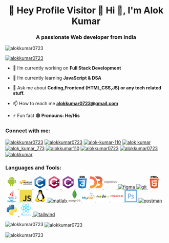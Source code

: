 <h1 align="center">🌈 Hey Profile Visitor 👀 Hi 👋, I'm Alok Kumar</h1>
<h3 align="center">A passionate Web developer from India</h3>

<p align="left"> <img src="https://komarev.com/ghpvc/?username=alokkumar0723&label=Profile%20views&color=0e75b6&style=flat" alt="alokkumar0723" /> </p>

<p align="left"> <a href="https://twitter.com/alokkumar0723" target="blank"><img src="https://img.shields.io/twitter/follow/alokkumar0723?logo=twitter&style=for-the-badge" alt="alokkumar0723" /></a> </p>

- 🔭 I’m currently working on **Full Stack Development**

- 🌱 I’m currently learning **JavaScript & DSA**

- 💬 Ask me about **Coding,Frontend (HTML,CSS,JS) or any tech related stuff.**

- 📫 How to reach me **alokkumar0723@gmail.com**

- ⚡ Fun fact **😄 Pronouns: He/His**

<h3 align="left">Connect with me:</h3>
<p align="left">
<a href="https://dev.to/alokkumar0723" target="blank"><img align="center" src="https://cdn.jsdelivr.net/npm/simple-icons@3.0.1/icons/dev-dot-to.svg" alt="alokkumar0723" height="30" width="40" /></a>
<a href="https://twitter.com/alokkumar0723" target="blank"><img align="center" src="https://raw.githubusercontent.com/rahuldkjain/github-profile-readme-generator/master/src/images/icons/Social/twitter.svg" alt="alokkumar0723" height="30" width="40" /></a>
<a href="https://linkedin.com/in/alok-kumar-110" target="blank"><img align="center" src="https://raw.githubusercontent.com/rahuldkjain/github-profile-readme-generator/master/src/images/icons/Social/linked-in-alt.svg" alt="alok-kumar-110" height="30" width="40" /></a>
<a href="https://fb.com/alok kumar" target="blank"><img align="center" src="https://raw.githubusercontent.com/rahuldkjain/github-profile-readme-generator/master/src/images/icons/Social/facebook.svg" alt="alok kumar" height="30" width="40" /></a>
<a href="https://instagram.com/alok_kumar_773" target="blank"><img align="center" src="https://raw.githubusercontent.com/rahuldkjain/github-profile-readme-generator/master/src/images/icons/Social/instagram.svg" alt="alok_kumar_773" height="30" width="40" /></a>
<a href="https://www.codechef.com/users/alokkumar110" target="blank"><img align="center" src="https://cdn.jsdelivr.net/npm/simple-icons@3.1.0/icons/codechef.svg" alt="alokkumar110" height="30" width="40" /></a>
<a href="https://www.hackerrank.com/alokkumar0723" target="blank"><img align="center" src="https://raw.githubusercontent.com/rahuldkjain/github-profile-readme-generator/master/src/images/icons/Social/hackerrank.svg" alt="alokkumar0723" height="30" width="40" /></a>
<a href="https://codeforces.com/profile/alokkumar0723" target="blank"><img align="center" src="https://cdn.jsdelivr.net/npm/simple-icons@3.0.1/icons/codeforces.svg" alt="alokkumar0723" height="30" width="40" /></a>
<a href="https://discord.gg/alokkumar" target="blank"><img align="center" src="https://raw.githubusercontent.com/rahuldkjain/github-profile-readme-generator/master/src/images/icons/Social/discord.svg" alt="alokkumar" height="30" width="40" /></a>
</p>

<h3 align="left">Languages and Tools:</h3>
<p align="left"> <a href="https://developer.android.com" target="_blank"> <img src="https://raw.githubusercontent.com/devicons/devicon/master/icons/android/android-original-wordmark.svg" alt="android" width="40" height="40"/> </a> <a href="https://aws.amazon.com" target="_blank"> <img src="https://raw.githubusercontent.com/devicons/devicon/master/icons/amazonwebservices/amazonwebservices-original-wordmark.svg" alt="aws" width="40" height="40"/> </a> <a href="https://www.cprogramming.com/" target="_blank"> <img src="https://raw.githubusercontent.com/devicons/devicon/master/icons/c/c-original.svg" alt="c" width="40" height="40"/> </a> <a href="https://www.w3schools.com/cpp/" target="_blank"> <img src="https://raw.githubusercontent.com/devicons/devicon/master/icons/cplusplus/cplusplus-original.svg" alt="cplusplus" width="40" height="40"/> </a> <a href="https://www.w3schools.com/cs/" target="_blank"> <img src="https://raw.githubusercontent.com/devicons/devicon/master/icons/csharp/csharp-original.svg" alt="csharp" width="40" height="40"/> </a> <a href="https://www.w3schools.com/css/" target="_blank"> <img src="https://raw.githubusercontent.com/devicons/devicon/master/icons/css3/css3-original-wordmark.svg" alt="css3" width="40" height="40"/> </a> <a href="https://d3js.org/" target="_blank"> <img src="https://raw.githubusercontent.com/devicons/devicon/master/icons/d3js/d3js-original.svg" alt="d3js" width="40" height="40"/> </a> <a href="https://expressjs.com" target="_blank"> <img src="https://raw.githubusercontent.com/devicons/devicon/master/icons/express/express-original-wordmark.svg" alt="express" width="40" height="40"/> </a> <a href="https://www.figma.com/" target="_blank"> <img src="https://www.vectorlogo.zone/logos/figma/figma-icon.svg" alt="figma" width="40" height="40"/> </a> <a href="https://git-scm.com/" target="_blank"> <img src="https://www.vectorlogo.zone/logos/git-scm/git-scm-icon.svg" alt="git" width="40" height="40"/> </a> <a href="https://www.w3.org/html/" target="_blank"> <img src="https://raw.githubusercontent.com/devicons/devicon/master/icons/html5/html5-original-wordmark.svg" alt="html5" width="40" height="40"/> </a> <a href="https://www.java.com" target="_blank"> <img src="https://raw.githubusercontent.com/devicons/devicon/master/icons/java/java-original.svg" alt="java" width="40" height="40"/> </a> <a href="https://developer.mozilla.org/en-US/docs/Web/JavaScript" target="_blank"> <img src="https://raw.githubusercontent.com/devicons/devicon/master/icons/javascript/javascript-original.svg" alt="javascript" width="40" height="40"/> </a> <a href="https://www.linux.org/" target="_blank"> <img src="https://raw.githubusercontent.com/devicons/devicon/master/icons/linux/linux-original.svg" alt="linux" width="40" height="40"/> </a> <a href="https://www.mathworks.com/" target="_blank"> <img src="https://upload.wikimedia.org/wikipedia/commons/2/21/Matlab_Logo.png" alt="matlab" width="40" height="40"/> </a> <a href="https://www.mongodb.com/" target="_blank"> <img src="https://raw.githubusercontent.com/devicons/devicon/master/icons/mongodb/mongodb-original-wordmark.svg" alt="mongodb" width="40" height="40"/> </a> <a href="https://www.mysql.com/" target="_blank"> <img src="https://raw.githubusercontent.com/devicons/devicon/master/icons/mysql/mysql-original-wordmark.svg" alt="mysql" width="40" height="40"/> </a> <a href="https://nodejs.org" target="_blank"> <img src="https://raw.githubusercontent.com/devicons/devicon/master/icons/nodejs/nodejs-original-wordmark.svg" alt="nodejs" width="40" height="40"/> </a> <a href="https://www.oracle.com/" target="_blank"> <img src="https://raw.githubusercontent.com/devicons/devicon/master/icons/oracle/oracle-original.svg" alt="oracle" width="40" height="40"/> </a> <a href="https://www.photoshop.com/en" target="_blank"> <img src="https://raw.githubusercontent.com/devicons/devicon/master/icons/photoshop/photoshop-line.svg" alt="photoshop" width="40" height="40"/> </a> <a href="https://postman.com" target="_blank"> <img src="https://www.vectorlogo.zone/logos/getpostman/getpostman-icon.svg" alt="postman" width="40" height="40"/> </a> <a href="https://www.python.org" target="_blank"> <img src="https://raw.githubusercontent.com/devicons/devicon/master/icons/python/python-original.svg" alt="python" width="40" height="40"/> </a> <a href="https://reactjs.org/" target="_blank"> <img src="https://raw.githubusercontent.com/devicons/devicon/master/icons/react/react-original-wordmark.svg" alt="react" width="40" height="40"/> </a> <a href="https://tailwindcss.com/" target="_blank"> <img src="https://www.vectorlogo.zone/logos/tailwindcss/tailwindcss-icon.svg" alt="tailwind" width="40" height="40"/> </a> </p>

<p><img align="left" src="https://github-readme-stats.vercel.app/api/top-langs?username=alokkumar0723&show_icons=true&locale=en&layout=compact" alt="alokkumar0723" /></p>

<p>&nbsp;<img align="center" src="https://github-readme-stats.vercel.app/api?username=alokkumar0723&show_icons=true&locale=en" alt="alokkumar0723" /></p>

<p><img align="center" src="https://github-readme-streak-stats.herokuapp.com/?user=alokkumar0723&" alt="alokkumar0723" /></p>

